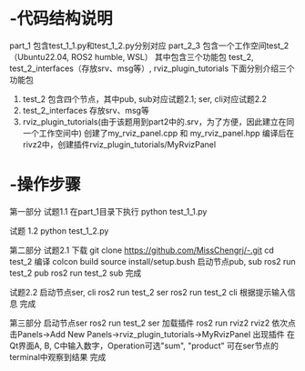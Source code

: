 # -代码结构说明
part_1
包含test_1_1.py和test_1_2.py分别对应
part_2_3
包含一个工作空间test_2（Ubuntu22.04, ROS2 humble, WSL）
其中包含三个功能包 test_2, test_2_interfaces（存放srv、msg等）, rviz_plugin_tutorials
下面分别介绍三个功能包
1. test_2
包含四个节点，其中pub, sub对应试题2.1; ser, cli对应试题2.2
2. test_2_interfaces
存放srv、msg等
3. rviz_plugin_tutorials(由于该题用到part2中的.srv，为了方便，因此建立在同一个工作空间中)
创建了my_rviz_panel.cpp 和 my_rviz_panel.hpp
编译后在rivz2中，创建插件rviz_plugin_tutorials/MyRvizPanel

# -操作步骤
第一部分 
试题1.1
在part_1目录下执行
python test_1_1.py

试题 1.2
python test_1_2.py

第二部分 
试题2.1
下载
git clone https://github.com/MissChengrj/-.git
cd test_2
编译
colcon build
source install/setup.bush
启动节点pub, sub
ros2 run test_2 pub
ros2 run test_2 sub
完成

试题2.2
启动节点ser, cli
ros2 run test_2 ser
ros2 run test_2 cli
根据提示输入信息
完成

第三部分
启动节点ser
ros2 run test_2 ser
加载插件
ros2 run rviz2 rviz2
依次点击Panels->Add New Panels->rviz_plugin_tutorials->MyRvizPanel
出现插件
在Qt界面A, B, C中输入数字，Operation可选"sum", "product"
可在ser节点的terminal中观察到结果
完成




